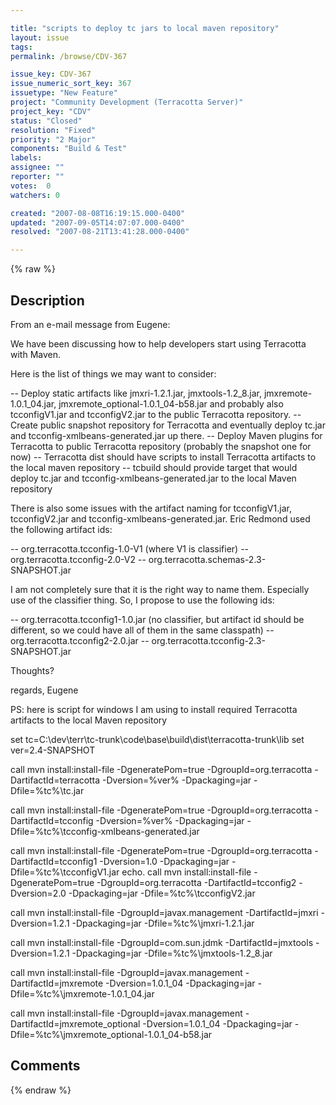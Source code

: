 ```yaml
---

title: "scripts to deploy tc jars to local maven repository"
layout: issue
tags: 
permalink: /browse/CDV-367

issue_key: CDV-367
issue_numeric_sort_key: 367
issuetype: "New Feature"
project: "Community Development (Terracotta Server)"
project_key: "CDV"
status: "Closed"
resolution: "Fixed"
priority: "2 Major"
components: "Build & Test"
labels: 
assignee: ""
reporter: ""
votes:  0
watchers: 0

created: "2007-08-08T16:19:15.000-0400"
updated: "2007-09-05T14:07:07.000-0400"
resolved: "2007-08-21T13:41:28.000-0400"

---
```




{% raw %}



## Description

<div markdown="1" class="description">

From an e-mail message from Eugene:

  We have been discussing how to help developers start using Terracotta 
with Maven.

  Here is the list of things we may want to consider:

-- Deploy static artifacts like jmxri-1.2.1.jar, jmxtools-1.2\_8.jar, 
jmxremote-1.0.1\_04.jar, jmxremote\_optional-1.0.1\_04-b58.jar and probably 
also tcconfigV1.jar and tcconfigV2.jar to the public Terracotta repository.
-- Create public snapshot repository for Terracotta and eventually 
deploy tc.jar and tcconfig-xmlbeans-generated.jar up there.
-- Deploy Maven plugins for Terracotta to public Terracotta repository 
(probably the snapshot one for now)
-- Terracotta dist should have scripts to install Terracotta artifacts 
to the local maven repository
-- tcbuild should provide target that would deploy tc.jar and 
tcconfig-xmlbeans-generated.jar to the local Maven repository

  There is also some issues with the artifact naming for tcconfigV1.jar, 
tcconfigV2.jar and tcconfig-xmlbeans-generated.jar. Eric Redmond used 
the following artifact ids:

-- org.terracotta.tcconfig-1.0-V1 (where V1 is classifier)
-- org.terracotta.tcconfig-2.0-V2
-- org.terracotta.schemas-2.3-SNAPSHOT.jar

  I am not completely sure that it is the right way to name them. 
Especially use of the classifier thing. So, I propose to use the 
following ids:
 
-- org.terracotta.tcconfig1-1.0.jar (no classifier, but artifact id 
should be different, so we could have all of them in the same classpath)
-- org.terracotta.tcconfig2-2.0.jar
-- org.terracotta.tcconfig-2.3-SNAPSHOT.jar

  Thoughts?

  regards,
  Eugene

PS: here is script for windows I am using to install required Terracotta 
artifacts to the local Maven repository

set tc=C:\dev\terr\tc-trunk\code\base\build\dist\terracotta-trunk\lib
set ver=2.4-SNAPSHOT

call mvn install:install-file -DgeneratePom=true 
-DgroupId=org.terracotta -DartifactId=terracotta -Dversion=%ver% 
-Dpackaging=jar -Dfile=%tc%\tc.jar

call mvn install:install-file -DgeneratePom=true 
-DgroupId=org.terracotta -DartifactId=tcconfig -Dversion=%ver% 
-Dpackaging=jar -Dfile=%tc%\tcconfig-xmlbeans-generated.jar

call mvn install:install-file -DgeneratePom=true 
-DgroupId=org.terracotta -DartifactId=tcconfig1 -Dversion=1.0 
-Dpackaging=jar -Dfile=%tc%\tcconfigV1.jar
echo.
call mvn install:install-file -DgeneratePom=true 
-DgroupId=org.terracotta -DartifactId=tcconfig2 -Dversion=2.0 
-Dpackaging=jar -Dfile=%tc%\tcconfigV2.jar

call mvn install:install-file -DgroupId=javax.management 
-DartifactId=jmxri -Dversion=1.2.1 -Dpackaging=jar 
-Dfile=%tc%\jmxri-1.2.1.jar

call mvn install:install-file -DgroupId=com.sun.jdmk 
-DartifactId=jmxtools -Dversion=1.2.1 -Dpackaging=jar 
-Dfile=%tc%\jmxtools-1.2\_8.jar

call mvn install:install-file -DgroupId=javax.management 
-DartifactId=jmxremote -Dversion=1.0.1\_04 -Dpackaging=jar 
-Dfile=%tc%\jmxremote-1.0.1\_04.jar

call mvn install:install-file -DgroupId=javax.management 
-DartifactId=jmxremote\_optional -Dversion=1.0.1\_04 -Dpackaging=jar 
-Dfile=%tc%\jmxremote\_optional-1.0.1\_04-b58.jar


</div>

## Comments



{% endraw %}
